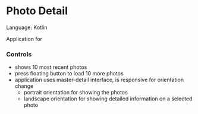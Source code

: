# Photo Detail

Language: Kotlin

Application for 

### Controls

- shows 10 most recent photos
- press floating button to load 10 more photos
- application uses master-detail interface, is responsive for orientation change
  - portrait orientation for showing the photos
  - landscape orientation for showing detailed information on a selected photo
